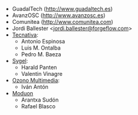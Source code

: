 - GuadalTech (<http://www.guadaltech.es>)
- AvanzOSC (<http://www.avanzosc.es>)
- Comunitea (<http://www.comunitea.com>)
- Jordi Ballester \<<jordi.ballester@forgeflow.com>\>
- [Tecnativa](https://www.tecnativa.com):
  - Antonio Espinosa
  - Luis M. Ontalba
  - Pedro M. Baeza
- [Sygel](https://www.sygel.es):
  - Harald Panten
  - Valentin Vinagre
- [Ozono Multimedia](https://www.ozonomultimedia.com):
  - Iván Antón
- [Moduon](https://www.moduon.team)
  - Arantxa Sudón
  - Rafael Blasco

